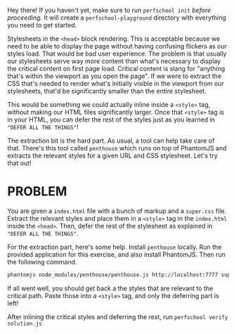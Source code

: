 Hey there! If you haven't yet, make sure to run `perfschool init` _before proceeding_.
It will create a `perfschool-playground` directory with everything you need to get started.

Stylesheets in the `<head>` block rendering. This is acceptable because we need to be able
to display the page without having confusing flickers as our styles load. That would be bad
user experience. The problem is that usually our stylesheets serve way more content than what's
necessary to display the critical content on first page load. Critical content is slang for
"anything that's within the viewport as you open the page". If we were to extract the CSS that's
needed to render what's initially visible in the viewport from our stylesheets, that'd be
significantly smaller than the entire stylesheet.

This would be something we could actually inline inside a `<style>` tag, without making our
HTML files significantly larger. Once that `<style>` tag is in your HTML, you can defer the rest
of the styles just as you learned in `"DEFER ALL THE THINGS"`!

The extraction bit is the hard part. As usual, a tool can help take care of that. There's this
tool called `penthouse` which runs on top of PhantomJS and extracts the relevant styles for a
given URL and CSS stylesheet. Let's try that out!

# PROBLEM

You are given a `index.html` file with a bunch of markup and a `super.css` file. Extract the
relevant styles and place them in a `<style>` tag in the `index.html` inside the `<head>`. Then,
defer the rest of the stylesheet as explained in `"DEFER ALL THE THINGS"`.

For the extraction part, here's some help. Install `penthouse` locally. Run the provided application
for this exercise, and also install PhantomJS. Then run the following command.

```bash
phantomjs node_modules/penthouse/penthouse.js http://localhost:7777 super.css
```

If all went well, you should get back a the styles that are relevant to the critical path. Paste
those into a `<style>` tag, and only the deferring part is left!

After inlining the critical styles and deferring the rest, run `perfschool verify solution.js`
